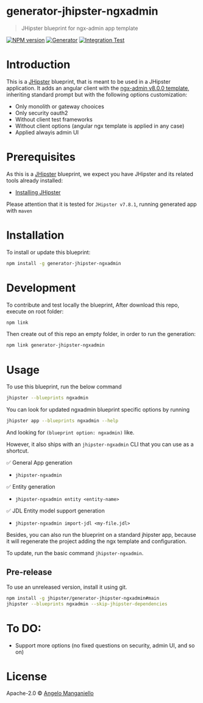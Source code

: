 # generator-jhipster-ngxadmin

> JHipster blueprint for ngx-admin app template

[![NPM version][npm-image]][npm-url]
[![Generator][github-generator-image]][github-generator-url]
[![Integration Test][github-integration-image]][github-integration-url]

# Introduction

This is a [JHipster](https://www.jhipster.tech/) blueprint, that is meant to be used in a JHipster application.
It adds an angular client with the [ngx-admin v8.0.0 template](https://github.com/akveo/ngx-admin/tree/v8.0.0), inheriting standard prompt but with the following options customization:

- Only monolith or gateway chooices
- Only security oauth2
- Without client test frameworks
- Without client options (angular ngx template is applied in any case)
- Applied alwayis admin UI

# Prerequisites

As this is a [JHipster](https://www.jhipster.tech/) blueprint, we expect you have JHipster and its related tools already installed:

- [Installing JHipster](https://www.jhipster.tech/installation/)

Please attention that it is tested for `JHipster v7.8.1`, running generated app with `maven`

# Installation

To install or update this blueprint:

```bash
npm install -g generator-jhipster-ngxadmin
```

# Development

To contribute and test locally the blueprint, After download this repo, execute on root folder:

```bash
npm link
```

Then create out of this repo an empty folder, in order to run the generation:

```bash
npm link generator-jhipster-ngxadmin
```

# Usage

To use this blueprint, run the below command

```bash
jhipster --blueprints ngxadmin
```

You can look for updated ngxadmin blueprint specific options by running

```bash
jhipster app --blueprints ngxadmin --help
```

And looking for `(blueprint option: ngxadmin)` like.

However, it also ships with an `jhipster-ngxadmin` CLI that you can use as a shortcut.

✅ General App generation

- `jhipster-ngxadmin`

✅ Entity generation

- `jhipster-ngxadmin entity <entity-name>`

✅ JDL Entity model support generation

- `jhipster-ngxadmin import-jdl <my-file.jdl>`

Besides, you can also run the blueprint on a standard jhipster app, because it will regenerate the project adding the ngx template and configuration.

To update, run the basic command `jhipster-ngxadmin`.

## Pre-release

To use an unreleased version, install it using git.

```bash
npm install -g jhipster/generator-jhipster-ngxadmin#main
jhipster --blueprints ngxadmin --skip-jhipster-dependencies
```

# To DO:

- Support more options (no fixed questions on security, admin UI, and so on)

# License

Apache-2.0 © [Angelo Manganiello](https://github.com/amanganiello90)

[npm-image]: https://img.shields.io/npm/v/generator-jhipster-ngxadmin.svg
[npm-url]: https://npmjs.org/package/generator-jhipster-ngxadmin
[github-generator-image]: https://github.com/amanganiello90/generator-jhipster-ngxadmin/actions/workflows/generator.yml/badge.svg
[github-generator-url]: https://github.com/amanganiello90/generator-jhipster-ngxadmin/actions/workflows/generator.yml
[github-integration-image]: https://github.com/amanganiello90/generator-jhipster-ngxadmin/actions/workflows/integration.yml/badge.svg
[github-integration-url]: https://github.com/amanganiello90/generator-jhipster-ngxadmin/actions/workflows/integration.yml
